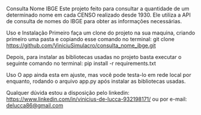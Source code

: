 Consulta Nome IBGE
Este projeto feito para consultar a quantidade de um determinado nome em cada CENSO realizado desde 1930. Ele utiliza a API de consulta de nomes do IBGE para obter as informações necessárias.

Uso e Instalação
Primeiro faça um clone do projeto na sua maquina, criando primeiro uma pasta e copiando esse comando no terminal:
git clone https://github.com/ViniciuSimulacro/consulta_nome_ibge.git

Depois, para instalar as bibliotecas usadas no projeto basta executar o seguinte comando no terminal:
pip install -r requirements.txt

Uso
O app ainda esta em ajuste, mas você pode testa-lo em rede local por enquanto, rodando o arquivo app.py após instalar as bibliotecas usadas.

Qualquer dúvida estou a disposição pelo linkedin: https://www.linkedin.com/in/vinicius-de-lucca-932198171/
ou por e-mail: delucca86@gmail.com


